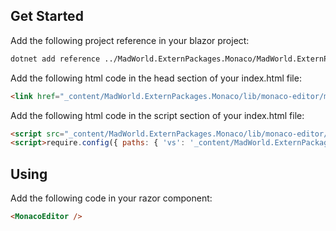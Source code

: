 ## Get Started
Add the following project reference in your blazor project:
```bash
dotnet add reference ../MadWorld.ExternPackages.Monaco/MadWorld.ExternPackages.Monaco.csproj
```

Add the following html code in the head section of your index.html file:
```html
<link href="_content/MadWorld.ExternPackages.Monaco/lib/monaco-editor/min/vs/editor/editor.main.css" rel="stylesheet" />
```
Add the following html code in the script section of your index.html file:
```html
<script src="_content/MadWorld.ExternPackages.Monaco/lib/monaco-editor/min/vs/loader.js"></script>
<script>require.config({ paths: { 'vs': '_content/MadWorld.ExternPackages.Monaco/lib/monaco-editor/min/vs' } });</script>
```
## Using
Add the following code in your razor component:
```html
<MonacoEditor />
```
